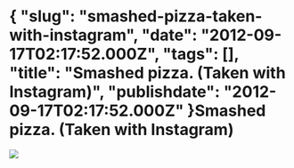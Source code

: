 {
    "slug": "smashed-pizza-taken-with-instagram",
    "date": "2012-09-17T02:17:52.000Z",
    "tags": [],
    "title": "Smashed pizza. (Taken with Instagram)",
    "publishdate": "2012-09-17T02:17:52.000Z"
}Smashed pizza. (Taken with Instagram)
=====================================




![](/images/tumblr_mah2dsPRN71rwd7xgo1_1280.jpg)

